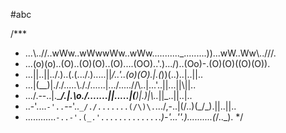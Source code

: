 #abc

/***
 *    ...\\..//..wWw..wWwwWw..wWw..........._.........))...wW..Ww\\\..///.
 *    ...(o)(o)..(O)..(O)(O)..(O)....(OO)..'.).../)..(Oo)-.(O)(O)((O)(O)).
 *    ...||..||../.)..(.\(.\../.).....||_/..'..(o)(O).|.(_))(..)..|.\.||..
 *    ...|(__)|././....\.\\.\/./......|.../.....//\\..|...'..||...||\\||..
 *    .../.--.\.|.\____/.|.\o./.......||\.\....|(__)|.)|\\.._||_..||.\.|..
 *    ..-'....`-'..`--'..`_/./.......(/\)\.`.../,-..|(/..\)(_/\_).||..||..
 *    ............`-..-'.(_.'.............`._)-'...''.)..........(_/..\_).
 */

